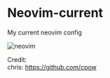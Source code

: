 # Neovim-current
My current neovim config

![neovim](https://github.com/autonomuscoder/Neovim-current/assets/112854891/fee8919c-979c-4b70-acf5-f16bfd64f19d)





Credit: <br>
chris: https://github.com/cpow
